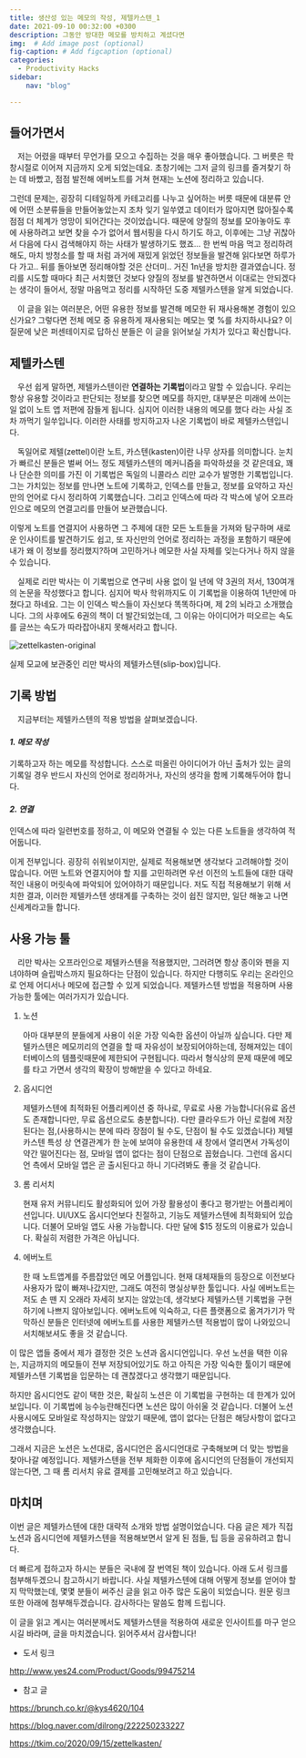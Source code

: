 ```yaml
---
title: 생산성 있는 메모의 작성, 제텔카스텐_1
date: 2021-09-10 00:32:00 +0300
description: 그동안 방대한 메모를 방치하고 계셨다면
img:  # Add image post (optional)
fig-caption: # Add figcaption (optional)
categories:
  - Productivity Hacks
sidebar:
    nav: "blog"

---
```


## 들어가면서

　저는 어렸을 때부터 무언가를 모으고 수집하는 것을 매우 좋아했습니다. 그 버릇은 학창시절로 이어져 지금까지 오게 되었는데요. 초창기에는 그저 글의 링크를 즐겨찾기 하는 데 바빴고, 점점 발전해 에버노트를 거쳐 현재는 노션에 정리하고 있습니다. 



그런데 문제는, 굉장히 디테일하게 카테고리를 나누고 싶어하는 버릇 때문에 대분류 안에 어떤 소분류들을 만들어놓았는지 조차 잊기 일쑤였고 데이터가 많아지면 많아질수록 점점 더 체계가 엉망이 되어간다는 것이었습니다. 때문에 양질의 정보를 모아놓아도 후에 사용하려고 보면 찾을 수가 없어서 웹서핑을 다시 하기도 하고, 이후에는 그냥 귀찮아서 다음에 다시 검색해야지 하는 사태가 발생하기도 했죠... 한 번씩 마음 먹고 정리하려 해도, 마치 방청소를 할 때 처럼 과거에 재밌게 읽었던 정보들을 발견해 읽다보면 하루가 다 가고.. 뒤를 돌아보면 정리해야할 것은 산더미.. 거진 1n년을 방치한 결과였습니다. 정리를 시도할 때마다 최근 서치했던 것보다 양질의 정보를 발견하면서 이대로는 안되겠다는 생각이 들어서, 정말 마음먹고 정리를 시작하던 도중 제텔카스텐을 알게 되었습니다.



　이 글을 읽는 여러분은, 어떤 유용한 정보를 발견해 메모한 뒤 재사용해본 경험이 있으신가요? 그렇다면 전체 메모 중 유용하게 재사용되는 메모는 몇 %를 차지하시나요? 이 질문에 낮은 퍼센테이지로 답하신 분들은 이 글을 읽어보실 가치가 있다고 확신합니다. 





## 제텔카스텐

　우선 쉽게 말하면, 제텔카스텐이란 **연결하는 기록법**이라고 말할 수 있습니다. 우리는 항상 유용할 것이라고 판단되는 정보를 찾으면 메모를 하지만, 대부분은 미래에 쓰이는 일 없이 노트 앱 저편에 잠들게 됩니다. 심지어 이러한 내용의 메모를 했다 라는 사실 조차 까먹기 일쑤입니다. 이러한 사태를 방지하고자 나온 기록법이 바로 제텔카스텐입니다.



　독일어로 제텔(zettel)이란 노트, 카스텐(kasten)이란 나무 상자를 의미합니다. 눈치가 빠르신 분들은 벌써 어느 정도 제텔카스텐의 메커니즘을 파악하셨을 것 같은데요, 꽤나 단순한 의미를 가진 이 기록법은 독일의 니콜라스 리만 교수가 발명한 기록법입니다. 그는 가치있는 정보를 만나면 노트에 기록하고, 인덱스를 만들고, 정보를 요약하고 자신만의 언어로 다시 정리하여 기록했습니다. 그리고 인덱스에 따라 각 박스에 넣어 오프라인으로 메모의 연결고리를 만들어 보관했습니다. 



이렇게 노트를 연결지어 사용하면 그 주제에 대한 모든 노트들을 가져와 탐구하며 새로운 인사이트를 발견하기도 쉽고, 또 자신만의 언어로 정리하는 과정을 포함하기 때문에 내가 왜 이 정보를 정리했지?하며 고민하거나 메모한 사실 자체를 잊는다거나 하지 않을 수 있습니다.



　실제로 리만 박사는 이 기록법으로 연구비 사용 없이 일 년에 약 3권의 저서, 130여개의 논문을 작성했다고 합니다. 심지어 박사 학위까지도 이 기록법을 이용하여 1년만에 마쳤다고 하네요. 그는 이 인덱스 박스들이 자신보다 똑똑하다며, 제 2의 뇌라고 소개했습니다. 그의 사후에도 6권의 책이 더 발간되었는데, 그 이유는 아이디어가 떠오르는 속도를 글쓰는 속도가 따라잡아내지 못해서라고 합니다.



![zettelkasten-original](https://user-images.githubusercontent.com/71372857/132720875-9e6487f8-4049-4396-8d85-e4e8a7c35e3e.jpeg)



실제 모교에 보관중인 리만 박사의 제텔카스텐(slip-box)입니다.



## 기록 방법

　지금부터는 제텔카스텐의 적용 방법을 살펴보겠습니다.



#### **_1. 메모 작성_**

기록하고자 하는 메모를 작성합니다. 스스로 떠올린 아이디어가 아닌 출처가 있는 글의 기록일 경우 반드시 자신의 언어로 정리하거나, 자신의 생각을 함께 기록해두어야 합니다.





#### **_2. 연결_**

인덱스에 따라 일련번호를 정하고, 이 메모와 연결될 수 있는 다른 노트들을 생각하여 적어둡니다. 



이게 전부입니다. 굉장히 쉬워보이지만, 실제로 적용해보면 생각보다 고려해야할 것이 많습니다. 어떤 노트와 연결지어야 할 지를 고민하려면 우선 이전의 노트들에 대한 대략적인 내용이 머릿속에 파악되어 있어야하기 때문입니다. 저도 직접 적용해보기 위해 서치한 결과, 이러한 제텔카스텐 생태계를 구축하는 것이 쉽진 않지만, 일단 해놓고 나면 신세계라고들 합니다. 







## 사용 가능 툴

　리만 박사는 오프라인으로 제텔카스텐을 적용했지만, 그러려면 항상 종이와 펜을 지녀야하며 슬립박스까지 필요하다는 단점이 있습니다. 하지만 다행히도 우리는 온라인으로 언제 어디서나 메모에 접근할 수 있게 되었습니다. 제텔카스텐 방법을 적용하며 사용 가능한 툴에는 여러가지가 있습니다. 



1. 노션

   아마 대부분의 분들에게 사용이 쉬운 가장 익숙한 옵션이 아닐까 싶습니다. 다만 제텔카스텐은 메모끼리의 연결을 할 때 자유성이 보장되어야하는데, 정해져있는 데이터베이스의 템플릿때문에 제한되어 구현됩니다. 따라서 형식상의 문제 때문에 메모를 타고 가면서 생각의 확장이 방해받을 수 있다고 하네요.

   

2. 옵시디언

   제텔카스텐에 최적화된 어플리케이션 중 하나로, 무료로 사용 가능합니다(유료 옵션도 존재합니다만, 무료 옵션으로도 충분합니다). 다만 클라우드가 아닌 로컬에 저장된다는 점,(사용하시는 분에 따라 장점이 될 수도, 단점이 될 수도 있겠습니다) 제텔카스텐 특성 상 연결관계가 한 눈에 보여야 유용한데 새 창에서 열리면서 가독성이 약간 떨어진다는 점, 모바일 앱이 없다는 점이 단점으로 꼽혔습니다. 그런데 옵시디언 측에서 모바일 앱은 곧 출시된다고 하니 기다려봐도 좋을 것 같습니다.

   

3. 롬 리서치

   현재 유저 커뮤니티도 활성화되어 있어 가장 활용성이 좋다고 평가받는 어플리케이션입니다. UI/UX도 옵시디언보다 친절하고, 기능도 제텔카스텐에 최적화되어 있습니다. 더불어 모바일 앱도 사용 가능합니다. 다만 달에 $15 정도의 이용료가 있습니다. 확실히 저렴한 가격은 아닙니다. 

   

4. 에버노트

   한 때 노트앱계를 주름잡았던 메모 어플입니다. 현재 대체재들의 등장으로 이전보다 사용자가 많이 빠져나갔지만, 그래도 여전히 명실상부한 툴입니다. 사실 에버노트는 저도 손 뗀 지 오래라 자세히 보지는 않았는데, 생각보다 제텔카스텐 기록법을 구현하기에 나쁘지 않아보입니다. 에버노트에 익숙하고, 다른 플랫폼으로 옮겨가기가 막막하신 분들은 인터넷에 에버노트를 사용한 제텔카스텐 적용법이 많이 나와있으니 서치해보셔도 좋을 것 같습니다.

   

  이 많은 앱들 중에서 제가 결정한 것은 노션과 옵시디언입니다. 우선 노션을 택한 이유는, 지금까지의 메모들이 전부 저장되어있기도 하고 아직은 가장 익숙한 툴이기 때문에 제텔카스텐 기록법을 입문하는 데 괜찮겠다고 생각했기 때문입니다. 

하지만 옵시디언도 같이 택한 것은, 확실히 노션은 이 기록법을 구현하는 데 한계가 있어보입니다. 이 기록법에 능수능란해진다면 노션은 많이 아쉬울 것 같습니다. 더불어 노션 사용시에도 모바일로 작성하지는 않았기 때문에, 앱이 없다는 단점은 해당사항이 없다고 생각했습니다. 

그래서 지금은 노션은 노션대로, 옵시디언은 옵시디언대로 구축해보며 더 맞는 방법을 찾아나갈 예정입니다. 제텔카스텐을 전부 체화한 이후에 옵시디언의 단점들이 개선되지 않는다면, 그 때 롬 리서치 유료 결제를 고민해보려고 하고 있습니다. 



## 마치며

  이번 글은 제텔카스텐에 대한 대략적 소개와 방법 설명이었습니다. 다음 글은 제가 직접 노션과 옵시디언에 제텔카스텐을 적용해보면서 알게 된 점들, 팁 등을 공유하려고 합니다. 

더 빠르게 접하고자 하시는 분들은 국내에 잘 번역된 책이 있습니다. 아래 도서 링크를 첨부해두겠으니 참고하시기 바랍니다. 사실 제텔카스텐에 대해 어떻게 정보를 얻어야 할 지 막막했는데, 몇몇 분들이 써주신 글을 읽고 아주 많은 도움이 되었습니다. 원문 링크 또한 아래에 첨부해두겠습니다. 감사하다는 말씀도 함께 드립니다.

이 글을 읽고 계시는 여러분께서도 제텔카스텐을 적용하여 새로운 인사이트를 마구 얻으시길 바라며, 글을 마치겠습니다. 읽어주셔서 감사합니다!

 



* 도서 링크

 http://www.yes24.com/Product/Goods/99475214



* 참고 글

https://brunch.co.kr/@kys4620/104

https://blog.naver.com/dilrong/222250233227

https://tkim.co/2020/09/15/zettelkasten/